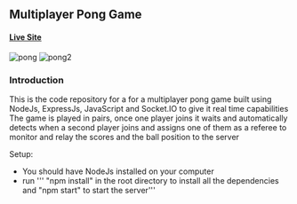 ## Multiplayer Pong Game

#### [Live Site](https://frenetiks-pong-game.herokuapp.com/)

![pong](https://i.ibb.co/QncFfWB/pong.png)
![pong2](https://i.ibb.co/kDRBXqs/pong2.png)

### Introduction
This is the code repository for a for a multiplayer pong game built using NodeJs, ExpressJs, JavaScript and Socket.IO to give it real time capabilities
The game is played in pairs, once one player joins it waits and automatically detects when a second player 
joins and assigns one of them as a referee to monitor and relay the scores and the ball position to the server

Setup:
- You should have NodeJs installed on your computer
- run ''' "npm install" in the root directory to install all the dependencies and "npm start" to start the server'''
